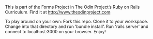 This is part of the Forms Project in The Odin Project’s Ruby on Rails Curriculum. Find it at http://www.theodinproject.com

To play around on your own:
Fork this repo.
Clone it to your workspace.
Change into that directory and run 'bundle install'.
Run 'rails server' and connect to localhost:3000 on your browser.
Enjoy!
